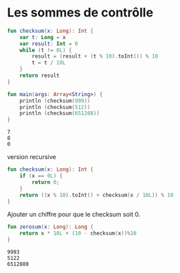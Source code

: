 # Les sommes de contrôlle  

``` kotlin
fun checksum(x: Long): Int {
	var t: Long = x
	var result: Int = 0
	while (t != 0L) {
		result = (result + (t % 10).toInt()) % 10
		t = t / 10L
	}
	return result
}

fun main(args: Array<String>) {
	println (checksum(999))
	println (checksum(512))
	println (checksum(651288))
}
```

```
7
8
0
```

version recursive

``` kotlin
fun checksum(x: Long): Int {
	if (x == 0L) {
		return 0;
	}
	return ((x % 10).toInt() + checksum(x / 10L)) % 10
}
```

Ajouter un chiffre pour que le checksum soit 0.

``` kotlin
fun zerosum(x: Long): Long {
    return x * 10L + (10 - checksum(x))%10
}
```

```
9993
5122
6512880
```
